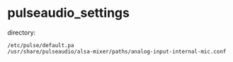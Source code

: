 # pulseaudio_settings

directory:

	/etc/pulse/default.pa
	/usr/share/pulseaudio/alsa-mixer/paths/analog-input-internal-mic.conf

